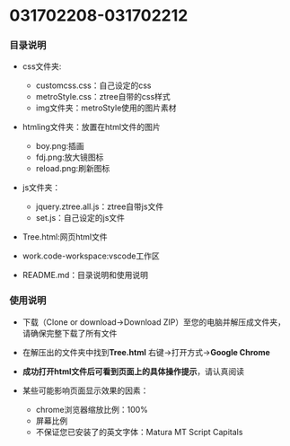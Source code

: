 # 031702208-031702212
### 目录说明
- css文件夹:
    - customcss.css：自己设定的css
    - metroStyle.css：ztree自带的css样式
    - img文件夹：metroStyle使用的图片素材 
    
- htmling文件夹：放置在html文件的图片
    - boy.png:插画
    - fdj.png:放大镜图标
    - reload.png:刷新图标
    
- js文件夹：
    - jquery.ztree.all.js：ztree自带js文件
    - set.js：自己设定的js文件
    
- Tree.html:网页html文件

- work.code-workspace:vscode工作区

- README.md：目录说明和使用说明
### 使用说明
- 下载（Clone or download→Download ZIP）至您的电脑并解压成文件夹，请确保完整下载了所有文件

- 在解压出的文件夹中找到**Tree.html** 右键→打开方式→**Google Chrome**

- **成功打开html文件后可看到页面上的具体操作提示**，请认真阅读

- 某些可能影响页面显示效果的因素：
    - chrome浏览器缩放比例：100%
    - 屏幕比例
    - 不保证您已安装了的英文字体：Matura MT Script Capitals
